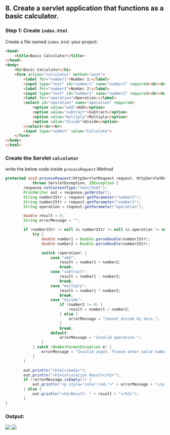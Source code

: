 ## 8. Create a servlet application that functions as a basic calculator.

### Step 1: Create `index.html`
Create a file named `index.html` your project:
```html
<head>
    <title>Basic Calculator</title>
</head>
<body>
    <h1>Basic Calculator</h1>
    <form action="calculator" method="post">
        <label for="number1">Number 1:</label>
        <input type="text" id="number1" name="number1" required><br><br>
        <label for="number2">Number 2:</label>
        <input type="text" id="number2" name="number2" required><br><br>
        <label for="operation">Operation:</label>
        <select id="operation" name="operation" required>
            <option value="add">Add</option>
            <option value="subtract">Subtract</option>
            <option value="multiply">Multiply</option>
            <option value="divide">Divide</option>
        </select><br><br>
        <input type="submit" value="Calculate">
    </form>
</body>
</html>
```

### Create the Servlet `calculator`
write the below code inside `processRequest` Method

```java
protected void processRequest(HttpServletRequest request, HttpServletResponse response)
            throws ServletException, IOException {
        response.setContentType("text/html");
        PrintWriter out = response.getWriter();
        String number1Str = request.getParameter("number1");
        String number2Str = request.getParameter("number2");
        String operation = request.getParameter("operation");

        double result = 0;
        String errorMessage = "";

        if (number1Str != null && number2Str != null && operation != null) {
            try {
                double number1 = Double.parseDouble(number1Str);
                double number2 = Double.parseDouble(number2Str);

                switch (operation) {
                    case "add":
                        result = number1 + number2;
                        break;
                    case "subtract":
                        result = number1 - number2;
                        break;
                    case "multiply":
                        result = number1 * number2;
                        break;
                    case "divide":
                        if (number2 != 0) {
                            result = number1 / number2;
                        } else {
                            errorMessage = "Cannot divide by zero.";
                        }
                        break;
                    default:
                        errorMessage = "Invalid operation.";
                }
            } catch (NumberFormatException e) {
                errorMessage = "Invalid input. Please enter valid numbers.";
            }
        }

        out.println("<html><body>");
        out.println("<h1>Calculation Result</h1>");
        if (!errorMessage.isEmpty()) {
            out.println("<p style='color:red;'>" + errorMessage + "</p>");
        } else {
            out.println("<h2>Result: " + result + "</h2>");
        }
}
```
### Output:
<img src = "https://github.com/user-attachments/assets/6bc6da0e-8b9f-410c-865c-fc41045ee4da" heigth="280" width="auto">
<img src = "https://github.com/user-attachments/assets/46f33cf3-76cf-47ff-b6ab-8f9f76b84645" heigth="280" width="auto">


